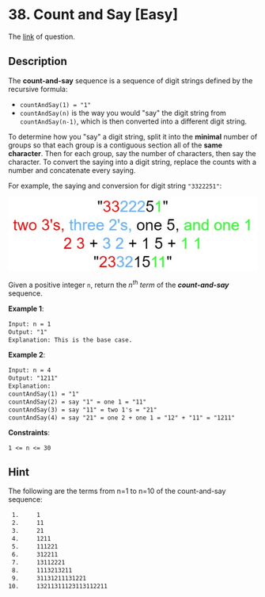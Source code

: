 # 38. Count and Say [Easy]

The [link](https://leetcode.com/problems/count-and-say/) of question.

## Description

The **count-and-say** sequence is a sequence of digit strings defined by the recursive formula:

+ `countAndSay(1) = "1"`
+ `countAndSay(n)` is the way you would "say" the digit string from `countAndSay(n-1)`, which is then converted into a different digit string.

To determine how you "say" a digit string, split it into the **minimal** number of groups so that each group is a contiguous section all of the **same character**. Then for each group, say the number of characters, then say the character. To convert the saying into a digit string, replace the counts with a number and concatenate every saying.

For example, the saying and conversion for digit string `"3322251"`:

![](./img/38.jpg)

Given a positive integer `n`, return the $n^{th}$ *term* of the ***count-and-say*** sequence.

**Example 1**:
```
Input: n = 1
Output: "1"
Explanation: This is the base case.
```

**Example 2**:
```
Input: n = 4
Output: "1211"
Explanation:
countAndSay(1) = "1"
countAndSay(2) = say "1" = one 1 = "11"
countAndSay(3) = say "11" = two 1's = "21"
countAndSay(4) = say "21" = one 2 + one 1 = "12" + "11" = "1211"
```

**Constraints**:
```
1 <= n <= 30
```

## Hint

The following are the terms from n=1 to n=10 of the count-and-say sequence:

```
 1.     1
 2.     11
 3.     21
 4.     1211
 5.     111221 
 6.     312211
 7.     13112221
 8.     1113213211
 9.     31131211131221
10.     13211311123113112211
```